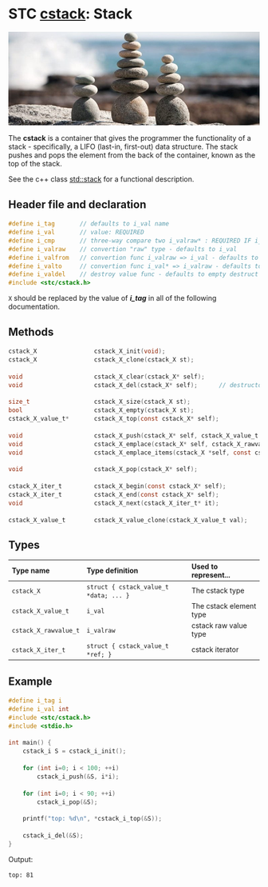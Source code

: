 # STC [cstack](../include/stc/cstack.h): Stack
![Stack](pics/stack.jpg)

The **cstack** is a container that gives the programmer the functionality of a stack - specifically, a LIFO (last-in, first-out) data structure. The stack pushes and pops the element from the back of the container, known as the top of the stack.

See the c++ class [std::stack](https://en.cppreference.com/w/cpp/container/stack) for a functional description.

## Header file and declaration

```c
#define i_tag       // defaults to i_val name
#define i_val       // value: REQUIRED
#define i_cmp       // three-way compare two i_valraw* : REQUIRED IF i_valraw is a non-integral type
#define i_valraw    // convertion "raw" type - defaults to i_val
#define i_valfrom   // convertion func i_valraw => i_val - defaults to plain copy
#define i_valto     // convertion func i_val* => i_valraw - defaults to plain copy
#define i_valdel    // destroy value func - defaults to empty destruct
#include <stc/cstack.h>
```
`X` should be replaced by the value of ***i_tag*** in all of the following documentation.

## Methods

```c
cstack_X                cstack_X_init(void);
cstack_X                cstack_X_clone(cstack_X st);

void                    cstack_X_clear(cstack_X* self);
void                    cstack_X_del(cstack_X* self);      // destructor

size_t                  cstack_X_size(cstack_X st);
bool                    cstack_X_empty(cstack_X st);
cstack_X_value_t*       cstack_X_top(const cstack_X* self);

void                    cstack_X_push(cstack_X* self, cstack_X_value_t value);
void                    cstack_X_emplace(cstack_X* self, cstack_X_rawvalue_t raw);
void                    cstack_X_emplace_items(cstack_X *self, const cstack_X_rawvalue_t arr[], size_t n);

void                    cstack_X_pop(cstack_X* self);

cstack_X_iter_t         cstack_X_begin(const cstack_X* self);
cstack_X_iter_t         cstack_X_end(const cstack_X* self);
void                    cstack_X_next(cstack_X_iter_t* it);

cstack_X_value_t        cstack_X_value_clone(cstack_X_value_t val);
```

## Types

| Type name             | Type definition                        | Used to represent...        |
|:----------------------|:---------------------------------------|:----------------------------|
| `cstack_X`            | `struct { cstack_value_t *data; ... }` | The cstack type             |
| `cstack_X_value_t`    | `i_val`                                | The cstack element type     |
| `cstack_X_rawvalue_t` | `i_valraw`                             | cstack raw value type       |
| `cstack_X_iter_t`     | `struct { cstack_value_t *ref; }`      | cstack iterator             |

## Example
```c
#define i_tag i
#define i_val int
#include <stc/cstack.h>
#include <stdio.h>

int main() {
    cstack_i S = cstack_i_init();

    for (int i=0; i < 100; ++i)
        cstack_i_push(&S, i*i);

    for (int i=0; i < 90; ++i)
        cstack_i_pop(&S);

    printf("top: %d\n", *cstack_i_top(&S));

    cstack_i_del(&S);
}
```
Output:
```
top: 81
```